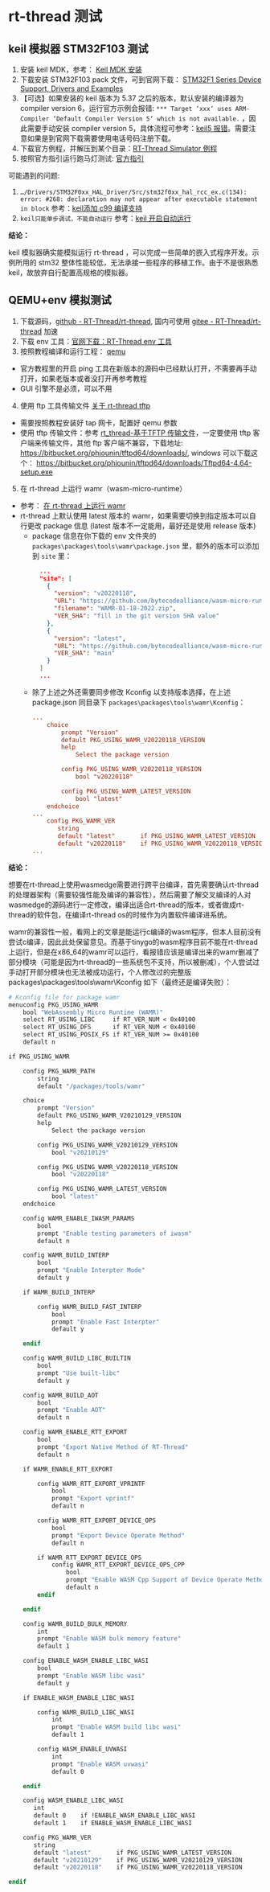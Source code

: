 # rt-thread 测试

## keil 模拟器 STM32F103 测试

1. 安装 keil MDK，参考： [Keil MDK 安装](https://www.rt-thread.org/document/site/#/rt-thread-version/rt-thread-standard/tutorial/quick-start/keil/keil)
2. 下载安装 STM32F103 pack 文件，可到官网下载： [STM32F1 Series Device Support, Drivers and Examples](https://www.keil.com/dd2/stmicroelectronics/stm32f103zf/)
3. 【可选】如果安装的 keil 版本为 5.37 之后的版本，默认安装的编译器为 compiler version 6，运行官方示例会报错: `*** Target ‘xxx‘ uses ARM-Compiler ‘Default Compiler Version 5‘ which is not available.` ，因此需要手动安装 compiler version 5，具体流程可参考：[keil5 报错](https://blog.csdn.net/weixin_45028335/article/details/126291787)。需要注意如果是到官网下载需要使用电话号码注册下载。
4. 下载官方例程，并解压到某个目录：[RT-Thread Simulator 例程](https://gitee.com/rtthread/docs-online/raw/master/rt-thread-version/rt-thread-standard/tutorial/quick-start/stm32f103-simulator/rtthread_simulator_v0.1.0.7z)
5. 按照官方指引运行跑马灯测试: [官方指引](https://www.rt-thread.org/document/site/#/rt-thread-version/rt-thread-standard/tutorial/quick-start/stm32f103-simulator/stm32f103-simulator)

可能遇到的问题:
1. `…/Drivers/STM32F0xx_HAL_Driver/Src/stm32f0xx_hal_rcc_ex.c(134): error: #268: declaration may not appear after executable statement in block` 参考：[keil添加 c99 编译支持](https://blog.csdn.net/weixin_44503803/article/details/112555868)
2. `keil只能单步调试，不能自动运行` 参考：[keil 开启自动运行](https://blog.csdn.net/qq_44819943/article/details/98348101)

**结论：**

keil 模拟器确实能模拟运行 rt-thread ，可以完成一些简单的嵌入式程序开发。示例所用的 stm32 整体性能较低，无法承接一些程序的移植工作。由于不是很熟悉 keil，故放弃自行配置高规格的模拟器。

## QEMU+env 模拟测试

1. 下载源码，[github - RT-Thread/rt-thread](https://github.com/RT-Thread/rt-thread), 国内可使用 [gitee - RT-Thread/rt-thread](https://gitee.com/rtthread/rt-thread) 加速
2. 下载 env 工具：[官网下载：RT-Thread env 工具](https://www.rt-thread.org/download.html#download-rt-thread-env-tool)
3. 按照教程编译和运行工程： [qemu](https://www.rt-thread.org/document/site/#/rt-thread-version/rt-thread-standard/application-note/setup/qemu/windows/an0006-qemu-windows?id=%e7%bc%96%e8%af%91%e5%92%8c%e8%bf%90%e8%a1%8c%e5%b7%a5%e7%a8%8b)
  + 官方教程里的开启 ping 工具在新版本的源码中已经默认打开，不需要再手动打开，如果老版本或者没打开再参考教程
  + GUI 引擎不是必须，可以不用
4. 使用 ftp 工具传输文件 [关于 rt-thread tftp](https://github.com/RT-Thread-packages/netutils/tree/master/tftp)
  + 需要按照教程安装好 tap 网卡，配置好 qemu 参数
  + 使用 tftp 传输文件：参考 [rt_thread-基于TFTP 传输文件](https://blog.csdn.net/u012210286/article/details/118380253)，一定要使用 tftp 客户端来传输文件，其他 ftp 客户端不兼容，下载地址: https://bitbucket.org/phjounin/tftpd64/downloads/, windows 可以下载这个： https://bitbucket.org/phjounin/tftpd64/downloads/Tftpd64-4.64-setup.exe
5. 在 rt-thread 上运行 wamr（wasm-micro-runtime）
  + 参考： [在 rt-thread 上运行 wamr](https://blog.csdn.net/hh1986170901/article/details/122618074)
  + rt-thread 上默认使用 latest 版本的 wamr，如果需要切换到指定版本可以自行更改 package 信息 (latest 版本不一定能用，最好还是使用 release 版本)
    * package 信息在你下载的 env 文件夹的 `packages\packages\tools\wamr\package.json` 里，额外的版本可以添加到 `site` 里：
      ```json
        ...
        "site": [
          {
            "version": "v20220118",
            "URL": "https://github.com/bytecodealliance/wasm-micro-runtime/archive/refs/tags/WAMR-01-18-2022.zip",
            "filename": "WAMR-01-18-2022.zip",
            "VER_SHA": "fill in the git version SHA value"
          },
          {
            "version": "latest",
            "URL": "https://github.com/bytecodealliance/wasm-micro-runtime.git",
            "VER_SHA": "main"
          }
        ]
        ...
      ```
    * 除了上述之外还需要同步修改 Kconfig 以支持版本选择，在上述 package.json 同目录下 `packages\packages\tools\wamr\Kconfig`：
      ``` conf
      ...
          choice
              prompt "Version"
              default PKG_USING_WAMR_V20220118_VERSION
              help
                  Select the package version
      
              config PKG_USING_WAMR_V20220118_VERSION
                  bool "v20220118"
      
              config PKG_USING_WAMR_LATEST_VERSION
                  bool "latest"
          endchoice
      ...
          config PKG_WAMR_VER
             string
             default "latest"       if PKG_USING_WAMR_LATEST_VERSION
             default "v20220118"    if PKG_USING_WAMR_V20220118_VERSION
      ...
      ```

**结论：**

想要在rt-thread上使用wasmedge需要进行跨平台编译，首先需要确认rt-thread的处理器架构（需要较强性能及编译的兼容性），然后需要了解交叉编译的人对wasmedge的源码进行一定修改，编译出适合rt-thread的版本，或者做成rt-thread的软件包，在编译rt-thread os的时候作为内置软件编译进系统。

wamr的兼容性一般，看网上的文章是能运行c编译的wasm程序，但本人目前没有尝试c编译，因此此处保留意见。而基于tinygo的wasm程序目前不能在rt-thread上运行，但是在x86_64的wamr可以运行，看报错应该是编译出来的wamr删减了部分模块（可能是因为rt-thread的一些系统包不支持，所以被删减），个人尝试过手动打开部分模块也无法被成功运行，个人修改过的完整版 packages\packages\tools\wamr\Kconfig 如下（最终还是编译失败）：

```Makefile
# Kconfig file for package wamr
menuconfig PKG_USING_WAMR
    bool "WebAssembly Micro Runtime (WAMR)"
    select RT_USING_LIBC     if RT_VER_NUM < 0x40100
    select RT_USING_DFS      if RT_VER_NUM < 0x40100
    select RT_USING_POSIX_FS if RT_VER_NUM >= 0x40100
    default n

if PKG_USING_WAMR

    config PKG_WAMR_PATH
        string
        default "/packages/tools/wamr"

    choice
        prompt "Version"
        default PKG_USING_WAMR_V20210129_VERSION
        help
            Select the package version

        config PKG_USING_WAMR_V20210129_VERSION
            bool "v20210129"

        config PKG_USING_WAMR_V20220118_VERSION
            bool "v20220118"

        config PKG_USING_WAMR_LATEST_VERSION
            bool "latest"
    endchoice

    config WAMR_ENABLE_IWASM_PARAMS
        bool
        prompt "Enable testing parameters of iwasm"
        default n

    config WAMR_BUILD_INTERP
        bool
        prompt "Enable Interpter Mode"
        default y

    if WAMR_BUILD_INTERP

        config WAMR_BUILD_FAST_INTERP
            bool
            prompt "Enable Fast Interpter"
            default y

    endif

    config WAMR_BUILD_LIBC_BUILTIN
        bool
        prompt "Use built-libc"
        default y

    config WAMR_BUILD_AOT
        bool
        prompt "Enable AOT"
        default n

    config WAMR_ENABLE_RTT_EXPORT
        bool
        prompt "Export Native Method of RT-Thread"
        default n

    if WAMR_ENABLE_RTT_EXPORT

        config WAMR_RTT_EXPORT_VPRINTF
            bool
            prompt "Export vprintf"
            default n

        config WAMR_RTT_EXPORT_DEVICE_OPS
            bool
            prompt "Export Device Operate Method"
            default n

        if WAMR_RTT_EXPORT_DEVICE_OPS
            config WAMR_RTT_EXPORT_DEVICE_OPS_CPP
                bool
                prompt "Enable WASM Cpp Support of Device Operate Method"
                default n
        endif

    endif

    config WAMR_BUILD_BULK_MEMORY
        int
        prompt "Enable WASM bulk memory feature"
        default 1

    config ENABLE_WASM_ENABLE_LIBC_WASI
        bool
        prompt "Enable WASM libc wasi"
        default y

    if ENABLE_WASM_ENABLE_LIBC_WASI

        config WAMR_BUILD_LIBC_WASI
            int
            prompt "Enable WASM build libc wasi"
            default 1

        config WASM_ENABLE_UVWASI
            int
            prompt "Enable WASM uvwasi"
            default 0

    endif

    config WASM_ENABLE_LIBC_WASI
       int
       default 0    if !ENABLE_WASM_ENABLE_LIBC_WASI
       default 1    if ENABLE_WASM_ENABLE_LIBC_WASI

    config PKG_WAMR_VER
       string
       default "latest"       if PKG_USING_WAMR_LATEST_VERSION
       default "v20210129"    if PKG_USING_WAMR_V20210129_VERSION
       default "v20220118"    if PKG_USING_WAMR_V20220118_VERSION

endif
```
